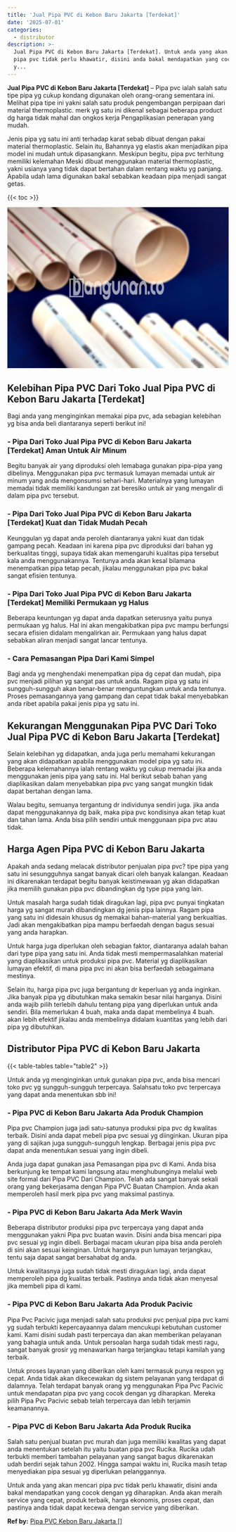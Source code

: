 ```yaml
---
title: 'Jual Pipa PVC di Kebon Baru Jakarta [Terdekat]'
date: '2025-07-01'
categories:
  - distributor
description: >-
  Jual Pipa PVC di Kebon Baru Jakarta [Terdekat]. Untuk anda yang akan mencari
  pipa pvc tidak perlu khawatir, disini anda bakal mendapatkan yang cocok dengan
  y...
---
```


**Jual Pipa PVC di Kebon Baru Jakarta \[Terdekat\]** – Pipa pvc ialah salah satu tipe pipa yg cukup kondang digunakan oleh orang-orang sementara ini. Melihat pipa tipe ini yakni salah satu produk pengembangan perpipaan dari material thermoplastic. merk yg satu ini dikenal sebagai beberapa product dg harga tidak mahal dan ongkos kerja Pengaplikasian penerapan yang mudah.

Jenis pipa yg satu ini anti terhadap karat sebab dibuat dengan pakai material thermoplastic. Selain itu, Bahannya yg elastis akan menjadikan pipa model ini mudah untuk dipasangkann. Meskipun begitu, pipa pvc terhitung memiliki kelemahan Meski dibuat menggunakan material thermoplastic, yakni usianya yang tidak dapat bertahan dalam rentang waktu yg panjang. Apabila udah lama digunakan bakal sebabkan keadaan pipa menjadi sangat getas.

{{< toc >}}

![Jual Pipa PVC di Kebon Baru Jakarta [Terdekat]](/images/jaul-pipa-pvc-29.png)

## Kelebihan Pipa PVC Dari Toko Jual Pipa PVC di Kebon Baru Jakarta \[Terdekat\]

Bagi anda yang menginginkan memakai pipa pvc, ada sebagian kelebihan yg bisa anda beli diantaranya seperti berikut ini!

### \- Pipa Dari Toko Jual Pipa PVC di Kebon Baru Jakarta \[Terdekat\] Aman Untuk Air Minum

Begitu banyak air yang diproduksi oleh lemabaga gunakan pipa-pipa yang dibelinya. Menggunakan pipa pvc termasuk lumayan memadai untuk air minum yang anda mengonsumsi sehari-hari. Materialnya yang lumayan memadai tidak memiliki kandungan zat beresiko untuk air yang mengalir di dalam pipa pvc tersebut.

### \- Pipa Dari Toko Jual Pipa PVC di Kebon Baru Jakarta \[Terdekat\] Kuat dan Tidak Mudah Pecah

Keunggulan yg dapat anda peroleh diantaranya yakni kuat dan tidak gampang pecah. Keadaan ini karena pipa pvc diproduksi dari bahan yg berkualitas tinggi, supaya tidak akan memengaruhi kualitas pipa tersebut kala anda menggunakannya. Tentunya anda akan kesal bilamana menempatkan pipa tetap pecah, jikalau menggunakan pipa pvc bakal sangat efisien tentunya.

### \- Pipa Dari Toko Jual Pipa PVC di Kebon Baru Jakarta \[Terdekat\] Memiliki Permukaan yg Halus

Beberapa keuntungan yg dapat anda dapatkan seterusnya yaitu punya permukaan yg halus. Hal ini akan mengakibatkan pipa pvc mampu berfungsi secara efisien didalam mengalirkan air. Permukaan yang halus dapat sebabkan aliran menjadi sangat lancar tentunya.

### \- Cara Pemasangan Pipa Dari Kami Simpel

Bagi anda yg menghendaki menempatkan pipa dg cepat dan mudah, pipa pvc menjadi pilihan yg sangat pas untuk anda. Ragam pipa yg satu ini sungguh-sungguh akan benar-benar menguntungkan untuk anda tentunya. Proses pemasangannya yang gampang dan cepat tidak bakal menyebabkan anda ribet apabila pakai jenis pipa yg satu ini.

## Kekurangan Menggunakan Pipa PVC Dari Toko Jual Pipa PVC di Kebon Baru Jakarta \[Terdekat\]

Selain kelebihan yg didapatkan, anda juga perlu memahami kekurangan yang akan didapatkan apabila menggunakan model pipa yg satu ini. Beberapa kelemahannya ialah rentang waktu yg cukup memadai jika anda menggunakan jenis pipa yang satu ini. Hal berikut sebab bahan yang diaplikasikan dalam menyebabkan pipa pvc yang sangat mungkin tidak dapat bertahan dengan lama.

Walau begitu, semuanya tergantung dr individunya sendiri juga. jika anda dapat menggunakannya dg baik, maka pipa pvc kondisinya akan tetap kuat dan tahan lama. Anda bisa pilih sendiri untuk menggunaan pipa pvc atau tidak.

## Harga Agen Pipa PVC di Kebon Baru Jakarta

Apakah anda sedang melacak distributor penjualan pipa pvc? tipe pipa yang satu ini sesungguhnya sangat banyak dicari oleh banyak kalangan. Keadaan ini dikarenakan terdapat begitu banyak keistimewaan yg akan didapatkan jika memilih gunakan pipa pvc dibandingkan dg type pipa yang lain.

Untuk masalah harga sudah tidak diragukan lagi, pipa pvc punyai tingkatan harga yg sangat murah dibandingkan dg jenis pipa lainnya. Ragam pipa yang satu ini didesain khusus dg memakai bahan-material yang berkualtias. Jadi akan mengakibatkan pipa mampu berfaedah dengan bagus sesuai yang anda harapkan.

Untuk harga juga diperlukan oleh sebagian faktor, diantaranya adalah bahan dari type pipa yang satu ini. Anda tidak mesti mempermasalahkan material yang diaplikasikan untuk produksi pipa pvc. Material yg diaplikasikan lumayan efektif, di mana pipa pvc ini akan bisa berfaedah sebagaimana mestinya.

Selain itu, harga pipa pvc juga bergantung dr keperluan yg anda inginkan. Jika banyak pipa yg dibutuhkan maka semakin besar nilai harganya. Disini anda wajib pilih terlebih dahulu tentang pipa yang diperlukan untuk anda sendiri. Bila memerlukan 4 buah, maka anda dapat membelinya 4 buah. akan lebih efektif jikalau anda membelinya didalam kuantitas yang lebih dari pipa yg dibutuhkan.

## Distributor Pipa PVC di Kebon Baru Jakarta

{{< table-tables table="table2" >}}

Untuk anda yg menginginkan untuk gunakan pipa pvc, anda bisa mencari toko pvc yg sungguh-sungguh terpercaya. Salahsatu toko pvc terpercaya yang dapat anda menentukan sbb ini!

### \- Pipa PVC di Kebon Baru Jakarta Ada Produk Champion

Pipa pvc Champion juga jadi satu-satunya produksi pipa pvc dg kwalitas terbaik. Disini anda dapat mebeli pipa pvc sesuai yg diinginkan. Ukuran pipa yang di sajikan juga sungguh-sungguh lengkap. Berbagai jenis pipa pvc dapat anda menentukan sesuai yang ingin dibeli.

Anda juga dapat gunakan jasa Pemasangan pipa pvc di Kami. Anda bisa berkunjung ke tempat kami langsung atau menghubunginya melalui web site formal dari Pipa PVC Dari Champion. Telah ada sangat banyak sekali orang yang bekerjasama dengan Pipa PVC Buatan Champion. Anda akan memperoleh hasil merk pipa pvc yang maksimal pastinya.

### \- Pipa PVC di Kebon Baru Jakarta Ada Merk Wavin

Beberapa distributor produksi pipa pvc terpercaya yang dapat anda menggunakan yakni Pipa pvc buatan wavin. Disini anda bisa mencari pipa pvc sesuai yg ingin dibeli. Berbagai macam ukuran pipa bisa anda peroleh di sini akan sesuai keinginan. Untuk harganya pun lumayan terjangkau, tentu saja dapat sangat bersahabat dg anda.

Untuk kwalitasnya juga sudah tidak mesti diragukan lagi, anda dapat memperoleh pipa dg kualitas terbaik. Pastinya anda tidak akan menyesal jika membeli pipa di kami.

### \- Pipa PVC di Kebon Baru Jakarta Ada Produk Pacivic

Pipa Pvc Pacivic juga menjadi salah satu produksi pvc penjual pipa pvc kami yg sudah terbukti kepercayaannya dalam mencukupi kebutuhan customer kami. Kami disini sudah pasti terpercaya dan akan memberikan pelayanan yang bahagia untuk anda. Untuk persoalan harga sudah tidak mesti ragu, sangat banyak grosir yg menawarkan harga terjangkau tetapi kamilah yang terbaik.

Untuk proses layanan yang diberikan oleh kami termasuk punya respon yg cepat. Anda tidak akan dikecewakan dg sistem pelayanan yang terdapat di dalamnya. Telah terdapat banyak orang yg menggunakan Pipa Pvc Pacivic untuk mendapatan pipa pvc yang cocok dengan yg diharapkan. Mereka pilih Pipa Pvc Pacivic sebab telah terpercaya dan lebih terjamin keamanannya.

### \- Pipa PVC di Kebon Baru Jakarta Ada Produk Rucika

Salah satu penjual buatan pvc murah dan juga memiliki kwalitas yang dapat anda menentukan setelah itu yaitu buatan pipa pvc Rucika. Rucika udah terbukti memberi tambahan pelayanan yang sangat bagus dikarenakan udah berdiri sejak tahun 2002. Hingga sampai waktu ini, Rucika masih tetap menyediakan pipa sesuai yg diperlukan pelanggannya.

Untuk anda yang akan mencari pipa pvc tidak perlu khawatir, disini anda bakal mendapatkan yang cocok dengan yg diharapkan. Anda akan meraih service yang cepat, produk terbaik, harga ekonomis, proses cepat, dan pastinya anda tidak dapat kecewa dengan service yang diberikan.

**Ref by:** [Pipa PVC Kebon Baru Jakarta []](https://id.wikipedia.org/wiki/Pipa)
